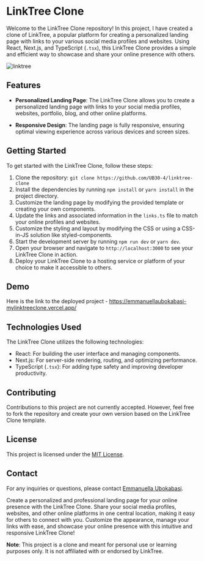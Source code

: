 # LinkTree Clone

Welcome to the LinkTree Clone repository! In this project, I have created a clone of LinkTree, a popular platform for creating a personalized landing page with links to your various social media profiles and websites. Using React, Next.js, and TypeScript (`.tsx`), this LinkTree Clone provides a simple and efficient way to showcase and share your online presence with others.

![linktree](https://github.com/UB30-4/linktree-clone/assets/101749091/0629088b-5da7-44dc-a2fc-567b5ea41f63)


## Features

- **Personalized Landing Page**: The LinkTree Clone allows you to create a personalized landing page with links to your social media profiles, websites, portfolio, blog, and other online platforms.

- **Responsive Design**: The landing page is fully responsive, ensuring optimal viewing experience across various devices and screen sizes.


## Getting Started

To get started with the LinkTree Clone, follow these steps:

1. Clone the repository: `git clone https://github.com/UB30-4/linktree-clone`
2. Install the dependencies by running `npm install` or `yarn install` in the project directory.
3. Customize the landing page by modifying the provided template or creating your own components.
4. Update the links and associated information in the `links.ts` file to match your online profiles and websites.
5. Customize the styling and layout by modifying the CSS or using a CSS-in-JS solution like styled-components.
6. Start the development server by running `npm run dev` or `yarn dev`.
7. Open your browser and navigate to `http://localhost:3000` to see your LinkTree Clone in action.
8. Deploy your LinkTree Clone to a hosting service or platform of your choice to make it accessible to others.

## Demo
Here is the link to the deployed project - https://emmanuellaubokabasi-mylinktreeclone.vercel.app/

## Technologies Used

The LinkTree Clone utilizes the following technologies:

- React: For building the user interface and managing components.
- Next.js: For server-side rendering, routing, and optimizing performance.
- TypeScript (`.tsx`): For adding type safety and improving developer productivity.

## Contributing

Contributions to this project are not currently accepted. However, feel free to fork the repository and create your own version based on the LinkTree Clone template.

## License

This project is licensed under the [MIT License](link-to-license.md).

## Contact

For any inquiries or questions, please contact [Emmanuella Ubokabasi](mailto:ub30codes@gmail.com).

Create a personalized and professional landing page for your online presence with the LinkTree Clone. Share your social media profiles, websites, and other online platforms in one central location, making it easy for others to connect with you. Customize the appearance, manage your links with ease, and showcase your online presence with this intuitive and responsive LinkTree Clone!

**Note**: This project is a clone and meant for personal use or learning purposes only. It is not affiliated with or endorsed by LinkTree.
